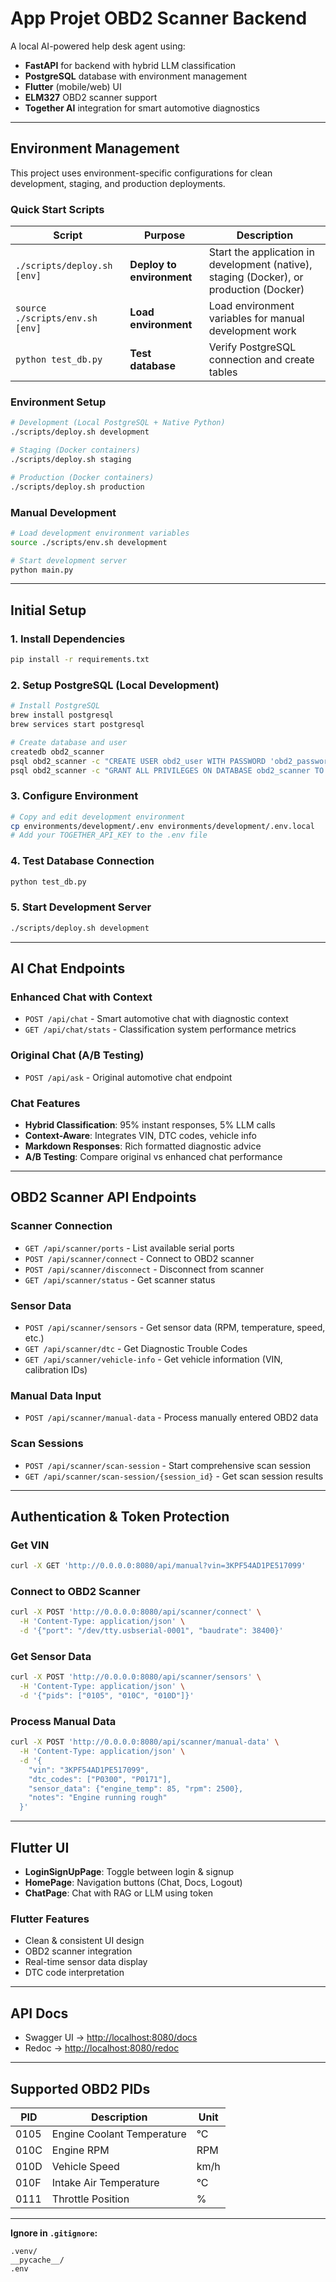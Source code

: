 # App Projet OBD2 Scanner Backend

A local AI-powered help desk agent using:

- **FastAPI** for backend with hybrid LLM classification
- **PostgreSQL** database with environment management
- **Flutter** (mobile/web) UI
- **ELM327** OBD2 scanner support
- **Together AI** integration for smart automotive diagnostics

---

## Environment Management

This project uses environment-specific configurations for clean development, staging, and production deployments.

### Quick Start Scripts

| Script | Purpose | Description |
|--------|---------|-------------|
| `./scripts/deploy.sh [env]` | **Deploy to environment** | Start the application in development (native), staging (Docker), or production (Docker) |
| `source ./scripts/env.sh [env]` | **Load environment** | Load environment variables for manual development work |
| `python test_db.py` | **Test database** | Verify PostgreSQL connection and create tables |

### Environment Setup

```bash
# Development (Local PostgreSQL + Native Python)
./scripts/deploy.sh development

# Staging (Docker containers)
./scripts/deploy.sh staging

# Production (Docker containers)
./scripts/deploy.sh production
```

### Manual Development

```bash
# Load development environment variables
source ./scripts/env.sh development

# Start development server
python main.py
```

---

## Initial Setup

### 1. Install Dependencies

```bash
pip install -r requirements.txt
```

### 2. Setup PostgreSQL (Local Development)

```bash
# Install PostgreSQL
brew install postgresql
brew services start postgresql

# Create database and user
createdb obd2_scanner
psql obd2_scanner -c "CREATE USER obd2_user WITH PASSWORD 'obd2_password';"
psql obd2_scanner -c "GRANT ALL PRIVILEGES ON DATABASE obd2_scanner TO obd2_user;"
```

### 3. Configure Environment

```bash
# Copy and edit development environment
cp environments/development/.env environments/development/.env.local
# Add your TOGETHER_API_KEY to the .env file
```

### 4. Test Database Connection

```bash
python test_db.py
```

### 5. Start Development Server

```bash
./scripts/deploy.sh development
```

---

## AI Chat Endpoints

### Enhanced Chat with Context
- `POST /api/chat` - Smart automotive chat with diagnostic context
- `GET /api/chat/stats` - Classification system performance metrics

### Original Chat (A/B Testing)
- `POST /api/ask` - Original automotive chat endpoint

### Chat Features
- **Hybrid Classification**: 95% instant responses, 5% LLM calls
- **Context-Aware**: Integrates VIN, DTC codes, vehicle info
- **Markdown Responses**: Rich formatted diagnostic advice
- **A/B Testing**: Compare original vs enhanced chat performance

---

## OBD2 Scanner API Endpoints

### Scanner Connection
- `GET /api/scanner/ports` - List available serial ports
- `POST /api/scanner/connect` - Connect to OBD2 scanner
- `POST /api/scanner/disconnect` - Disconnect from scanner
- `GET /api/scanner/status` - Get scanner status

### Sensor Data
- `POST /api/scanner/sensors` - Get sensor data (RPM, temperature, speed, etc.)
- `GET /api/scanner/dtc` - Get Diagnostic Trouble Codes
- `GET /api/scanner/vehicle-info` - Get vehicle information (VIN, calibration IDs)

### Manual Data Input
- `POST /api/scanner/manual-data` - Process manually entered OBD2 data

### Scan Sessions
- `POST /api/scanner/scan-session` - Start comprehensive scan session
- `GET /api/scanner/scan-session/{session_id}` - Get scan session results

---

## Authentication & Token Protection

### Get VIN 

```bash
curl -X GET 'http://0.0.0.0:8080/api/manual?vin=3KPF54AD1PE517099'
```

### Connect to OBD2 Scanner

```bash
curl -X POST 'http://0.0.0.0:8080/api/scanner/connect' \
  -H 'Content-Type: application/json' \
  -d '{"port": "/dev/tty.usbserial-0001", "baudrate": 38400}'
```

### Get Sensor Data

```bash
curl -X POST 'http://0.0.0.0:8080/api/scanner/sensors' \
  -H 'Content-Type: application/json' \
  -d '{"pids": ["0105", "010C", "010D"]}'
```

### Process Manual Data

```bash
curl -X POST 'http://0.0.0.0:8080/api/scanner/manual-data' \
  -H 'Content-Type: application/json' \
  -d '{
    "vin": "3KPF54AD1PE517099",
    "dtc_codes": ["P0300", "P0171"],
    "sensor_data": {"engine_temp": 85, "rpm": 2500},
    "notes": "Engine running rough"
  }'
```

---

## Flutter UI

- **LoginSignUpPage**: Toggle between login & signup
- **HomePage**: Navigation buttons (Chat, Docs, Logout)
- **ChatPage**: Chat with RAG or LLM using token

### Flutter Features

- Clean & consistent UI design
- OBD2 scanner integration
- Real-time sensor data display
- DTC code interpretation

---

## API Docs

- Swagger UI → [http://localhost:8080/docs](http://localhost:8080/docs)
- Redoc → [http://localhost:8080/redoc](http://localhost:8080/redoc)

---

## Supported OBD2 PIDs

| PID | Description | Unit |
|-----|-------------|------|
| 0105 | Engine Coolant Temperature | °C |
| 010C | Engine RPM | RPM |
| 010D | Vehicle Speed | km/h |
| 010F | Intake Air Temperature | °C |
| 0111 | Throttle Position | % |

---

**Ignore in `.gitignore`:**

```gitignore
.venv/
__pycache__/
.env
```
